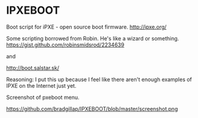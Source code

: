 IPXEBOOT
========

Boot script for iPXE - open source boot firmware.
http://ipxe.org/

Some scripting borrowed from Robin. He's like a wizard or something.
https://gist.github.com/robinsmidsrod/2234639

and

http://boot.salstar.sk/


Reasoning: 
I put this up because I feel like there aren't enough examples of IPXE on the Internet just yet. 

Screenshot of pxeboot menu.

https://github.com/bradgillap/IPXEBOOT/blob/master/screenshot.png
